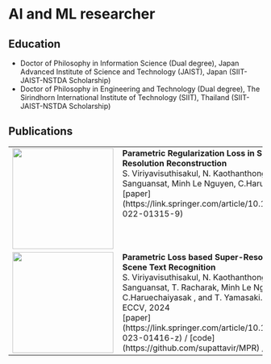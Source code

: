 # AI and ML researcher

## Education 
 - Doctor of Philosophy in Information Science (Dual degree), Japan Advanced Institute of Science and Technology (JAIST), Japan (SIIT-JAIST-NSTDA Scholarship)
 - Doctor of Philosophy in Engineering and Technology (Dual degree), The Sirindhorn International Institute of Technology (SIIT), Thailand (SIIT-JAIST-NSTDA Scholarship)

## Publications
<table>
  <tr>
    <td valign="top" width="30%" style="padding-right: 10px;">
      <img src="https://supattavir.github.io/asset/image/Parametric_SR_thumb.png" width="200">
    </td>
    <td valign="top" width="70%">
      <b>Parametric Regularization Loss in Super Resolution Reconstruction</b><br>
     S. Viriyavisuthisakul, N. Kaothanthong, P. Sanguansat, Minh Le Nguyen, C.Haruechaiyasak.<br>
      [paper](https://link.springer.com/article/10.1007/s00138-022-01315-9) 
    </td>
  </tr>
  <tr>
    <td valign="top" width="30%" style="padding-right: 10px;">
      <img src="https://supattavir.github.io/asset/image/Parametric_STISR.png" width="200">
    </td>
    <td valign="top" width="70%">
      <b>Parametric Loss based Super-Resolution for Scene Text Recognition</b><br>
      S. Viriyavisuthisakul, N. Kaothanthong, P. Sanguansat, T. Racharak, Minh Le Nguyen, C.Haruechaiyasak , and T. Yamasaki.<br>
      ECCV, 2024<br>
     [paper](https://link.springer.com/article/10.1007/s00138-023-01416-z) / [code](https://github.com/supattavir/MPR) / 
    </td>
  </tr>
</table>

<br>



